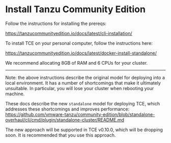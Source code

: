 # Install Tanzu Community Edition

Follow the instructions for installing the prereqs:

https://tanzucommunityedition.io/docs/latest/cli-installation/

To install TCE on your personal computer, follow the instructions here: 

https://tanzucommunityedition.io/docs/latest/docker-install-standalone/

We recommend allocating 8GB of RAM and 6 CPUs for your cluster.

-------

Note: the above instructions describe the original model for deploying into a local environment. It has a number of shortcomings that make it ultimately unsuitable. In particular, you will lose your cluster when rebooting your machine.

These docs describe the new ``standalone`` model for deploying TCE, which addresses these shortcomings and improves performance: https://github.com/vmware-tanzu/community-edition/blob/standalone-overhaul/cli/cmd/plugin/standalone-cluster/README.md

The new approach will be supported in TCE v0.10.0, which will be dropping soon. It is recommended that you use this approach.